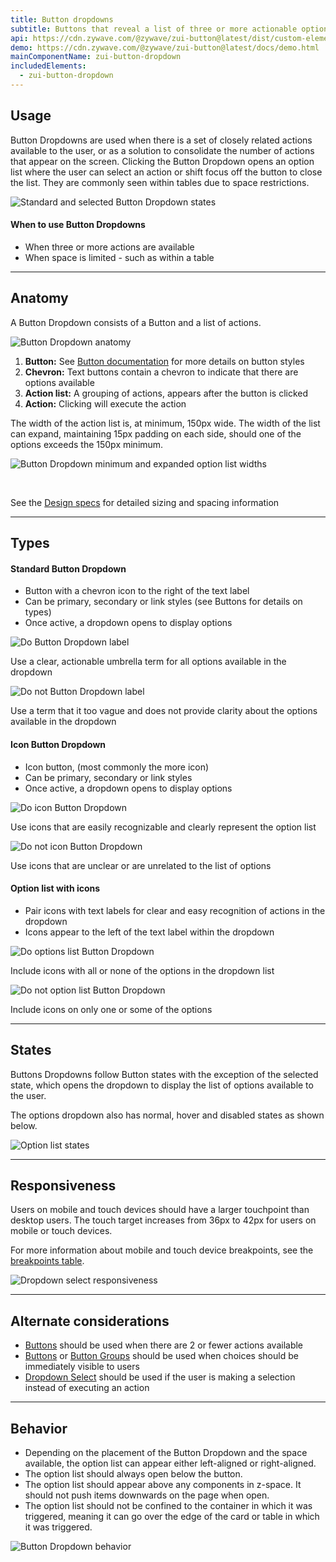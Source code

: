 ```yaml
---
title: Button dropdowns
subtitle: Buttons that reveal a list of three or more actionable options.
api: https://cdn.zywave.com/@zywave/zui-button@latest/dist/custom-elements.json
demo: https://cdn.zywave.com/@zywave/zui-button@latest/docs/demo.html
mainComponentName: zui-button-dropdown
includedElements:
  - zui-button-dropdown
---
```

## Usage

Button Dropdowns are used when there is a set of closely related actions available to the user, or as a solution to consolidate the number of actions that appear on the screen. Clicking the Button Dropdown opens an option list where the user can select an action or shift focus off the button to close the list. They are commonly seen within tables due to space restrictions.

![Standard and selected Button Dropdown states](/images/button-dropdown_usage.svg)

<docs-spacer size="small"></docs-spacer>

#### When to use Button Dropdowns

* When three or more actions are available
* When space is limited - such as within a table  

- - -

## Anatomy

A  Button Dropdown consists of a Button and a list of actions. 

![Button Dropdown anatomy](/images/button-dropdown_anatomy.svg)

1. **Button:** See [Button documentation](/design-system/components/buttons) for more details on button styles
2. **Chevron:** Text buttons contain a chevron to indicate that there are options available
3. **Action list:** A grouping of actions, appears after the button is clicked
4. **Action:** Clicking will execute the action

<docs-spacer size="small"></docs-spacer>

The width of the action list is, at minimum, 150px wide. The width of the list can expand, maintaining 15px padding on each side, should one of the options exceeds the 150px minimum.   

![Button Dropdown minimum and expanded option list widths](/images/button-dropdown_list_width.svg)

<br>

See the [Design specs](https://xd.adobe.com/view/61a11ada-118e-4ab7-bd11-62fa9a6f436a-34f2/grid) for detailed sizing and spacing information

- - -

## Types

#### Standard Button Dropdown

* Button with a chevron icon to the right of the text label
* Can be primary, secondary or link styles (see Buttons for details on types)
* Once active, a dropdown opens to display options  

<docs-grid columns="2">
  <div>

![Do Button Dropdown label](/images/standard_do.svg)

<docs-do>
Use a clear, actionable umbrella term for all options available in the dropdown

</docs-do>
  </div>
  <div>

![Do not Button Dropdown label](/images/standard_donot.svg)

<docs-do-not>
Use a term that it too vague and does not provide clarity about the options available in the dropdown 

</docs-do-not>
  </div>
  
</docs-grid>

<docs-spacer size="small"></docs-spacer>

#### Icon Button Dropdown

* Icon button, (most commonly the more icon)
* Can be primary, secondary or link styles
* Once active, a dropdown opens to display options 

<docs-grid columns="2">
  <div>

![Do icon Button Dropdown](/images/icon_do.svg)

<docs-do>

Use icons that are easily recognizable and clearly represent the option list 

</docs-do>
  </div>
  <div>

![Do not icon Button Dropdown](/images/icon_donot.svg)

<docs-do-not>
Use icons that are unclear or are unrelated to the list of options  

</docs-do-not>
  </div>
  
</docs-grid>

<docs-spacer size="small"></docs-spacer>

#### Option list with icons

* Pair icons with text labels for clear and easy recognition of actions in the dropdown
* Icons appear to the left of the text label within the dropdown

<docs-grid columns="2">
  <div>

![Do options list Button Dropdown](/images/options_do.svg)

<docs-do>

Include icons with all or none of the options in the dropdown list

</docs-do>
  </div>
  <div>

![Do not option list Button Dropdown](/images/options_donot.svg)

<docs-do-not>
Include icons on only one or some of the options 

</docs-do-not>
  </div>
  
</docs-grid>

- - -

## States

Buttons Dropdowns follow Button states with the exception of the selected state, which opens the dropdown to display the list of options available to the user. 

The options dropdown also has normal, hover and disabled states as shown below. 

![Option list states](/images/option_states.svg)

- - -

## Responsiveness

Users on mobile and touch devices should have a larger touchpoint than desktop users. The touch target increases from 36px to 42px for users on mobile or touch devices.

For more information about mobile and touch device breakpoints, see the [breakpoints table](/design-system/developers/css-guide/#breakpoints).

![Dropdown select responsiveness](/images/button-dropdown_responsiveness.svg)

- - -

## Alternate considerations

* [Buttons](/design-system/components/buttons) should be used when there are 2 or fewer actions available 
* [Buttons](/design-system/components/buttons) or [Button Groups](/design-system/components/button-groups) should be used when choices should be immediately visible to users
* [Dropdown Select](/design-system/components/dropdown-select) should be used if the user is making a selection instead of executing an action

- - -

## Behavior

* Depending on the placement of the Button Dropdown and the space available, the option list can appear either left-aligned or right-aligned.
* The option list should always open below the button.
* The option list should appear above any components in z-space. It should not push items downwards on the page when open.
* The option list should not be confined to the container in which it was triggered, meaning it can go over the edge of the card or table in which it was triggered. 

![Button Dropdown behavior](/images/behavior.svg)